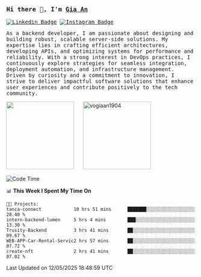 ### <samp>Hi there 👋, I'm <a href="https://www.linkedin.com/in/vogiaan1904/" target="_blank">Gia An</a></samp>

<samp> [![Linkedin Badge](https://img.shields.io/badge/-LinkedIn-0e76a8?style=flat-square&logo=Linkedin&logoColor=white)](https://linkedin.com/in/vogiaan1904)
[![Instagram Badge](https://img.shields.io/badge/-Instagram-e4405f?style=flat-square&logo=Instagram&logoColor=white)](https://instagram.com/_.ja.ann_/) </samp> 

<samp>As a backend developer, I am passionate about designing and building robust, scalable server-side solutions. My expertise lies in crafting efficient architectures, developing APIs, and optimizing systems for performance and reliability. With a strong interest in DevOps practices, I continuously explore strategies for seamless integration, deployment automation, and infrastructure management. Driven by curiosity and a commitment to innovation, I strive to deliver impactful software solutions that enhance user experiences and contribute positively to the tech community.</samp>



<div>
  <img height="180em" src="https://github-readme-stats.vercel.app/api/top-langs/?username=vogiaan1904&show_icons=true&hide_border=true&layout=compact&langs_count=10&theme=transparent&include_orgs=true"/>
  &nbsp;&nbsp;&nbsp;&nbsp;
  <img height="180em" src="https://github-readme-stats.vercel.app/api?username=vogiaan1904&show_icons=true&hide_border=true&&count_private=true&include_all_commits=true&theme=transparent&locale=en" alt="vogiaan1904" />
</div>






<!--START_SECTION:waka-->
![Code Time](http://img.shields.io/badge/Code%20Time-843%20hrs%2053%20mins-blue)

📊 **This Week I Spent My Time On** 

```text
🐱‍💻 Projects: 
tanca-connect            10 hrs 51 mins      ███████░░░░░░░░░░░░░░░░░░   28.40 % 
intern-backend-lumen     5 hrs 4 mins        ███░░░░░░░░░░░░░░░░░░░░░░   13.30 % 
Trusity-Backend          3 hrs 41 mins       ██░░░░░░░░░░░░░░░░░░░░░░░   09.67 % 
WEB-APP-Car-Rental-Servic2 hrs 57 mins       ██░░░░░░░░░░░░░░░░░░░░░░░   07.72 % 
create-nft               2 hrs 41 mins       ██░░░░░░░░░░░░░░░░░░░░░░░   07.02 % 
```


 Last Updated on 12/05/2025 18:48:59 UTC
<!--END_SECTION:waka-->
